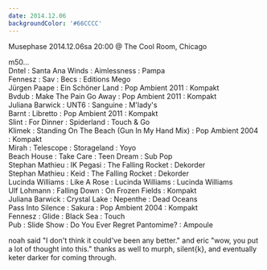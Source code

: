 ```yaml
---
date: 2014.12.06
backgroundColor: '#66CCCC'
---
```


Musephase 2014.12.06sa 20:00 @ The Cool Room, Chicago  

m50...  
Dntel : Santa Ana Winds : Aimlessness : Pampa  
Fennesz : Sav : Becs : Editions Mego  
Jürgen Paape : Ein Schöner Land : Pop Ambient 2011 : Kompakt  
Bvdub : Make The Pain Go Away : Pop Ambient 2011 : Kompakt  
Juliana Barwick : UNT6 : Sanguine : M'lady's  
Barnt : Libretto : Pop Ambient 2011 : Kompakt  
Slint : For Dinner : Spiderland : Touch & Go  
Klimek : Standing On The Beach (Gun In My Hand Mix) : Pop Ambient 2004 : Kompakt  
Mirah : Telescope : Storageland : Yoyo  
Beach House : Take Care : Teen Dream : Sub Pop  
Stephan Mathieu : IK Pegasi : The Falling Rocket : Dekorder  
Stephan Mathieu : Keid : The Falling Rocket : Dekorder  
Lucinda Williams : Like A Rose : Lucinda Williams : Lucinda Williams  
Ulf Lohmann : Falling Down : On Frozen Fields : Kompakt  
Juliana Barwick : Crystal Lake : Nepenthe : Dead Oceans  
Pass Into Silence : Sakura : Pop Ambient 2004 : Kompakt  
Fennesz : Glide : Black Sea : Touch  
Pub : Slide Show : Do You Ever Regret Pantomime? : Ampoule  

noah said "I don't think it could've been any better." and eric "wow, you put a lot of thought into this." thanks as well to murph, silent{k}, and eventually keter darker for coming through.